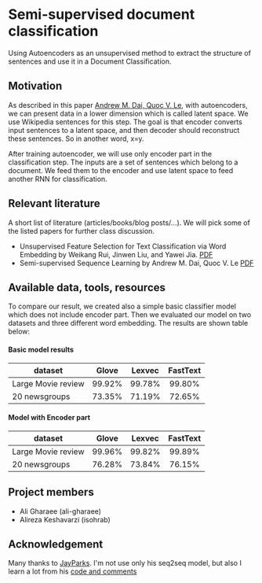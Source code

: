 # Semi-supervised document classification

Using Autoencoders as an unsupervised method to extract the structure of sentences and use it in a Document Classification.

## Motivation

As described in this paper [Andrew M. Dai, Quoc V. Le](https://arxiv.org/pdf/1511.01432), with autoencoders, we can present data in a lower dimension which is called latent space. We use Wikipedia sentences for this step. The goal is that encoder converts input sentences to a latent space, and then decoder should reconstruct these sentences. So in another word, x=y.

After training autoencoder, we will use only encoder part in the classification step. The inputs are a set of sentences which belong to a document. We feed them to the encoder and use latent space to feed another RNN for classification.

## Relevant literature 

A short list of literature (articles/books/blog posts/...). We will
pick some of the listed papers for further class discussion.

- Unsupervised Feature Selection for Text Classification via Word Embedding by Weikang Rui, Jinwen Liu, and Yawei Jia. [PDF](http://ieeexplore.ieee.org/abstract/document/7509787/)
- Semi-supervised Sequence Learning by Andrew M. Dai, Quoc V. Le [PDF](https://arxiv.org/pdf/1511.01432)


## Available data, tools, resources
To compare our result, we created also a simple basic classifier model which does not include encoder part. Then we evaluated our model on two datasets and three different word embedding. The results are shown table below:


#### Basic model results
| dataset             |  Glove  |  Lexvec | FastText |
|----------           |:-------:|:-------:|:--------:|
| Large Movie review  | 99.92%  | 99.78%  | 99.80%   |
| 20 newsgroups       | 73.35%  | 71.19%  | 72.65%   |

#### Model with Encoder part
| dataset             |  Glove  |  Lexvec | FastText |
|----------           |:-------:|:-------:|:--------:|
| Large Movie review  | 99.96%  | 99.82%  | 99.89%   |
| 20 newsgroups       | 76.28%  | 73.84%  | 76.15%   |


## Project members

- Ali Gharaee (ali-gharaee)
- Alireza Keshavarzi (isohrab) 

## Acknowledgement

Many thanks to [JayParks](https://github.com/JayParks). I'm not use only his seq2seq model, but also I learn a lot from his [code and comments](https://github.com/JayParks/tf-seq2seq/blob/master/seq2seq_model.py)
